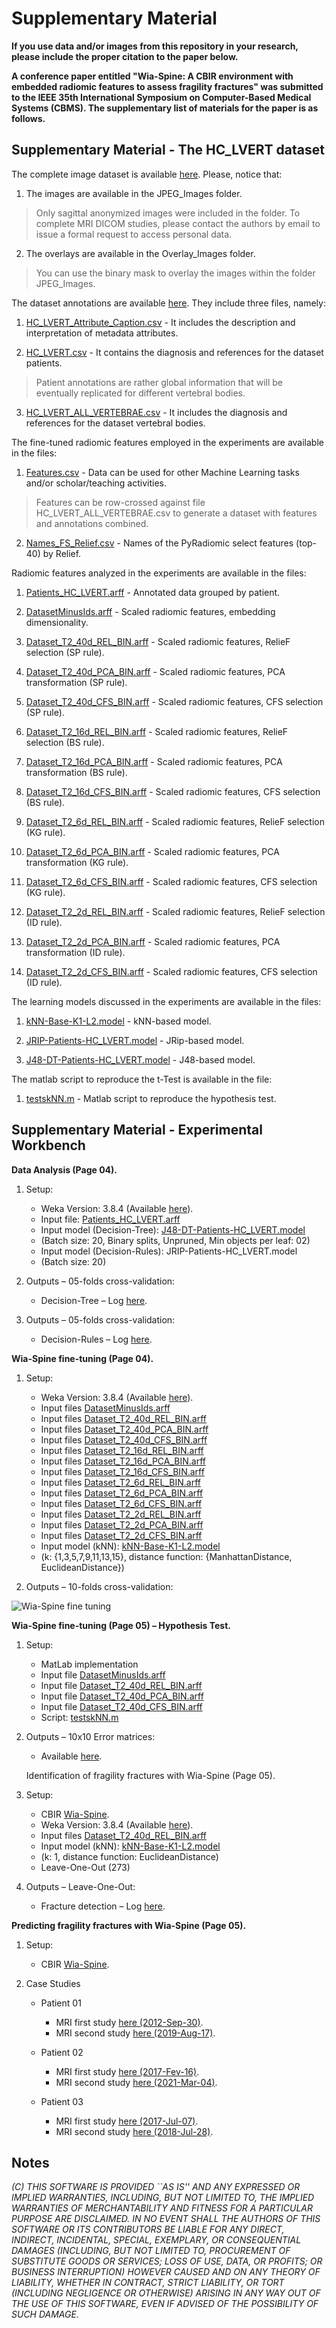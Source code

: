 # Supplementary Material


**If you use data and/or images from this repository in your research, please include the proper citation to the paper below.**

**A conference paper entitled "Wia-Spine: A CBIR environment with embedded radiomic features to assess fragility fractures" was submitted to the IEEE 35th International Symposium on Computer-Based Medical Systems (CBMS). The supplementary list of materials for the paper is as follows.**


## Supplementary Material - The HC_LVERT dataset

The complete image dataset is available [here](https://github.com/marcosivni/wia-spine/blob/main/CBMS_Supplementary_Files/Images/Imgs.zip).
Please, notice that:


1. The images are available in the JPEG_Images folder.
> Only sagittal anonymized images were included in the folder. To complete MRI DICOM studies, please contact the authors by email to issue a formal request to access personal data.

2. The overlays are available in the Overlay_Images folder.
> You can use the binary mask to overlay the images within the folder JPEG_Images.

The dataset annotations are available [here](https://github.com/marcosivni/wia-spine/tree/main/CBMS_Supplementary_Files/HC_LVERT.csv). 
They include three files, namely:

1. [HC_LVERT_Attribute_Caption.csv](https://github.com/marcosivni/wia-spine/blob/main/CBMS_Supplementary_Files/Data/HC_LVERT_Attribute_Caption.csv) - It includes the description and interpretation of metadata attributes.

2. [HC_LVERT.csv](https://github.com/marcosivni/wia-spine/blob/main/CBMS_Supplementary_Files/Data/HC_LVERT.csv) - It contains the diagnosis and references for the dataset patients.
> Patient annotations are rather global information that will be eventually replicated for different vertebral bodies.

3. [HC_LVERT_ALL_VERTEBRAE.csv](https://github.com/marcosivni/wia-spine/blob/main/CBMS_Supplementary_Files/Data/HC_LVERT_ALL_VERTEBRAE.csv) - It includes the diagnosis and references for the dataset vertebral bodies.


The fine-tuned radiomic features employed in the experiments are available in the files:

1. [Features.csv](https://github.com/marcosivni/wia-spine/blob/main/CBMS_Supplementary_Files/Data/Features.csv) - Data can be used for other Machine Learning tasks and/or scholar/teaching activities.
> Features can be row-crossed against file HC_LVERT_ALL_VERTEBRAE.csv to generate a dataset with features and annotations combined.

2. [Names_FS_Relief.csv](https://github.com/marcosivni/wia-spine/blob/main/CBMS_Supplementary_Files/Data/Names_FS_Relief.csv) - Names of the PyRadiomic select features (top-40) by Relief.


Radiomic features analyzed in the experiments are available in the files:

1. [Patients_HC_LVERT.arff](https://github.com/marcosivni/wia-spine/blob/main/CBMS_Supplementary_Files/Data/Patients_HC_LVERT.arff) - Annotated data grouped by patient.

2. [DatasetMinusIds.arff](https://github.com/marcosivni/wia-spine/blob/main/CBMS_Supplementary_Files/Data/DatasetMinusIds.arff) - Scaled radiomic features, embedding dimensionality.

3. [Dataset_T2_40d_REL_BIN.arff](https://github.com/marcosivni/wia-spine/blob/main/CBMS_Supplementary_Files/Data/Dataset_T2_40d_REL_BIN.arff) - Scaled radiomic features, RelieF selection (SP rule).

4. [Dataset_T2_40d_PCA_BIN.arff](https://github.com/marcosivni/wia-spine/blob/main/CBMS_Supplementary_Files/Data/Dataset_T2_40d_PCA_BIN.arff) - Scaled radiomic features, PCA transformation (SP rule).

5. [Dataset_T2_40d_CFS_BIN.arff](https://github.com/marcosivni/wia-spine/blob/main/CBMS_Supplementary_Files/Data/Dataset_T2_40d_CFS_BIN.arff) - Scaled radiomic features, CFS selection (SP rule).

6. [Dataset_T2_16d_REL_BIN.arff](https://github.com/marcosivni/wia-spine/blob/main/CBMS_Supplementary_Files/Data/Dataset_T2_16d_REL_BIN.arff) - Scaled radiomic features, RelieF selection (BS rule).

7. [Dataset_T2_16d_PCA_BIN.arff](https://github.com/marcosivni/wia-spine/blob/main/CBMS_Supplementary_Files/Data/Dataset_T2_16d_PCA_BIN.arff) - Scaled radiomic features, PCA transformation (BS rule).

8. [Dataset_T2_16d_CFS_BIN.arff](https://github.com/marcosivni/wia-spine/blob/main/CBMS_Supplementary_Files/Data/Dataset_T2_16d_CFS_BIN.arff) - Scaled radiomic features, CFS selection (BS rule).

9. [Dataset_T2_6d_REL_BIN.arff](https://github.com/marcosivni/wia-spine/blob/main/CBMS_Supplementary_Files/Data/Dataset_T2_6d_REL_BIN.arff) - Scaled radiomic features, RelieF selection (KG rule).

10. [Dataset_T2_6d_PCA_BIN.arff](https://github.com/marcosivni/wia-spine/blob/main/CBMS_Supplementary_Files/Data/Dataset_T2_6d_PCA_BIN.arff) - Scaled radiomic features, PCA transformation (KG rule).

11. [Dataset_T2_6d_CFS_BIN.arff](https://github.com/marcosivni/wia-spine/blob/main/CBMS_Supplementary_Files/Data/Dataset_T2_6d_CFS_BIN.arff) - Scaled radiomic features, CFS selection (KG rule).

12. [Dataset_T2_2d_REL_BIN.arff](https://github.com/marcosivni/wia-spine/blob/main/CBMS_Supplementary_Files/Data/Dataset_T2_2d_REL_BIN.arff) - Scaled radiomic features, RelieF selection (ID rule).

13. [Dataset_T2_2d_PCA_BIN.arff](https://github.com/marcosivni/wia-spine/blob/main/CBMS_Supplementary_Files/Data/Dataset_T2_2d_PCA_BIN.arff) - Scaled radiomic features, PCA transformation (ID rule).

14. [Dataset_T2_2d_CFS_BIN.arff](https://github.com/marcosivni/wia-spine/blob/main/CBMS_Supplementary_Files/Data/Dataset_T2_2d_CFS_BIN.arff) - Scaled radiomic features, CFS selection (ID rule).



The learning models discussed in the experiments are available in the files:

1. [kNN-Base-K1-L2.model](https://github.com/marcosivni/wia-spine/blob/main/CBMS_Supplementary_Files/Test_Code/kNN-Base-K1-L2.model) - kNN-based model.

2. [JRIP-Patients-HC_LVERT.model](https://github.com/marcosivni/wia-spine/blob/main/CBMS_Supplementary_Files/Test_Code/JRIP-Patients-HC_LVERT.model) - JRip-based model.

3. [J48-DT-Patients-HC_LVERT.model](https://github.com/marcosivni/wia-spine/blob/main/CBMS_Supplementary_Files/Test_Code/J48-DT-Patients-HC_LVERT.model) - J48-based model.


The matlab script to reproduce the t-Test is available in the file:

1. [testskNN.m](https://github.com/marcosivni/wia-spine/blob/main/CBMS_Supplementary_Files/Test_Code/testskNN.m) - Matlab script to reproduce the hypothesis test.


## Supplementary Material - Experimental Workbench

**Data Analysis (Page 04).**

1. Setup:
    - Weka Version: 3.8.4 (Available [here](https://waikato.github.io/weka-wiki/)).
    - Input file: [Patients_HC_LVERT.arff](https://github.com/marcosivni/wia-spine/blob/main/CBMS_Supplementary_Files/Data/Patients_HC_LVERT.arff)
    - Input model (Decision-Tree): [J48-DT-Patients-HC_LVERT.model](https://github.com/marcosivni/wia-spine/blob/main/CBMS_Supplementary_Files/Test_Code/J48-DT-Patients-HC_LVERT.model)
    - (Batch size: 20, Binary splits, Unpruned, Min objects per leaf: 02)
    - Input model (Decision-Rules): JRIP-Patients-HC_LVERT.model
    - (Batch size: 20)

2. Outputs – 05-folds cross-validation:
    - Decision-Tree – Log [here](Results/Cross-Validated-DT-Patients_HC_LVERT.txt).

3. Outputs – 05-folds cross-validation:
    - Decision-Rules – Log [here](Results/Cross-Validated-DR-Patients_HC_LVERT.txt).
    
    
**Wia-Spine fine-tuning (Page 04).**


1.  Setup:
    - Weka Version: 3.8.4 (Available [here](https://waikato.github.io/weka-wiki/)).
    - Input files [DatasetMinusIds.arff](Data/DatasetMinusIds.arff)
    - Input files [Dataset_T2_40d_REL_BIN.arff](Data/Dataset_T2_40d_REL_BIN.arff)
    - Input files [Dataset_T2_40d_PCA_BIN.arff](Data/Dataset_T2_40d_PCA_BIN.arff)
    - Input files [Dataset_T2_40d_CFS_BIN.arff](Data/Dataset_T2_40d_CFS_BIN.arff)
    - Input files [Dataset_T2_16d_REL_BIN.arff](Data/Dataset_T2_16d_REL_BIN.arff)
    - Input files [Dataset_T2_16d_PCA_BIN.arff](Data/Dataset_T2_16d_PCA_BIN.arff)
    - Input files [Dataset_T2_16d_CFS_BIN.arff](Data/Dataset_T2_16d_CFS_BIN.arff)
    - Input files [Dataset_T2_6d_REL_BIN.arff](Data/Dataset_T2_6d_REL_BIN.arff)
    - Input files [Dataset_T2_6d_PCA_BIN.arff](Data/Dataset_T2_6d_PCA_BIN.arff)
    - Input files [Dataset_T2_6d_CFS_BIN.arff](Data/Dataset_T2_6d_CFS_BIN.arff)
    - Input files [Dataset_T2_2d_REL_BIN.arff](Data/Dataset_T2_2d_REL_BIN.arff)
    - Input files [Dataset_T2_2d_PCA_BIN.arff](Data/Dataset_T2_2d_PCA_BIN.arff)
    - Input files [Dataset_T2_2d_CFS_BIN.arff](Data/Dataset_T2_2d_CFS_BIN.arff)
    - Input model (kNN): [kNN-Base-K1-L2.model](Test_Code/kNN-Base-K1-L2.model)
    - (k: {1,3,5,7,9,11,13,15}, distance function: {ManhattanDistance, EuclideanDistance})

2. Outputs – 10-folds cross-validation:

![Wia-Spine fine tuning](Results/10fcv-Tuning.png)


**Wia-Spine fine-tuning (Page 05) – Hypothesis Test.**

1.  Setup:
    - MatLab implementation
    - Input file [DatasetMinusIds.arff](Data/DatasetMinusIds.arff)
    - Input file [Dataset_T2_40d_REL_BIN.arff](Data/Dataset_T2_40d_REL_BIN.arff)
    - Input file [Dataset_T2_40d_PCA_BIN.arff](Data/Dataset_T2_40d_PCA_BIN.arff)
    - Input file [Dataset_T2_40d_CFS_BIN.arff](Data/Dataset_T2_40d_CFS_BIN.arff)
    - Script: [testskNN.m](Test_Code/testskNN.m)
    
2. Outputs – 10x10 Error matrices:
    - Available [here](Results/ErrorMatrices.txt).
    

    Identification of fragility fractures with Wia-Spine (Page 05).

1.  Setup:
    - CBIR [Wia-Spine](https://github.com/marcosivni/WiaSpine).
    - Weka Version: 3.8.4 (Available [here](https://waikato.github.io/weka-wiki/)).
    - Input files [Dataset_T2_40d_REL_BIN.arff](Data/Dataset_T2_40d_REL_BIN.arff)
    - Input model (kNN): [kNN-Base-K1-L2.model](Test_Code/kNN-Base-K1-L2.model)
    - (k: 1, distance function: EuclideanDistance)
    - Leave-One-Out (273)

2. Outputs – Leave-One-Out:
    - Fracture detection – Log [here](Results/LeaveOneOutTunedCBIR.txt).
    

**Predicting fragility fractures with Wia-Spine (Page 05).**

1. Setup:
    - CBIR [Wia-Spine](https://github.com/marcosivni/WiaSpine).

2. Case Studies
    - Patient 01 
        - MRI first study [here (2012-Sep-30)](http://dicomlibrary.com?study=1.3.6.1.4.1.44316.6.102.1.2022030510732133.323727696100779931513).
        - MRI second study [here (2019-Aug-17)](http://dicomlibrary.com?study=1.3.6.1.4.1.44316.6.102.1.2022030414417364.481845788140780986600).
        
    - Patient 02
        - MRI first study [here (2017-Fev-16)](http://dicomlibrary.com?study=1.3.6.1.4.1.44316.6.102.1.20220304145716215.38374917099517736999).
        - MRI second study [here (2021-Mar-04)](http://dicomlibrary.com?study=1.3.6.1.4.1.44316.6.102.1.2022030415029515.418831532988894715682).
        
    - Patient 03
        - MRI first study [here (2017-Jul-07)](http://dicomlibrary.com?study=1.3.6.1.4.1.44316.6.102.1.20220304151932205.12250805085753514894).
        - MRI second study [here (2018-Jul-28)](http://dicomlibrary.com?study=1.3.6.1.4.1.44316.6.102.1.20220304151933481.20656500089457984122).
        

## Notes

_(C) THIS SOFTWARE IS PROVIDED ``AS IS'' AND ANY EXPRESSED OR IMPLIED WARRANTIES, INCLUDING, BUT NOT LIMITED TO, THE IMPLIED WARRANTIES OF MERCHANTABILITY AND FITNESS FOR A PARTICULAR PURPOSE ARE DISCLAIMED.  IN NO EVENT SHALL THE AUTHORS OF THIS SOFTWARE OR ITS CONTRIBUTORS BE LIABLE FOR ANY DIRECT, INDIRECT, INCIDENTAL, SPECIAL, EXEMPLARY, OR CONSEQUENTIAL DAMAGES (INCLUDING, BUT NOT LIMITED TO, PROCUREMENT OF SUBSTITUTE GOODS OR SERVICES; LOSS OF USE, DATA, OR PROFITS; OR BUSINESS INTERRUPTION) HOWEVER CAUSED AND ON ANY THEORY OF LIABILITY, WHETHER IN CONTRACT, STRICT LIABILITY, OR TORT (INCLUDING NEGLIGENCE OR OTHERWISE) ARISING IN ANY WAY OUT OF THE USE OF THIS SOFTWARE, EVEN IF ADVISED OF THE POSSIBILITY OF SUCH DAMAGE._

[//]: # (These are reference links used in the body of this note and get stripped out when the markdown processor does its job. There is no need to format it nicely because it shouldn't be seen. Thanks SO - http://stackoverflow.com/questions/4823468/store-comments-in-markdown-syntax)
